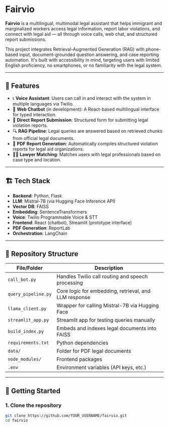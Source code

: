 # Fairvio

**Fairvio** is a multilingual, multimodal legal assistant that helps immigrant and marginalized workers access legal information, report labor violations, and connect with legal aid — all through voice calls, web chat, and structured report submissions.

This project integrates Retrieval-Augmented Generation (RAG) with phone-based input, document-grounded question answering, and case reporting automation. It's built with accessibility in mind, targeting users with limited English proficiency, no smartphones, or no familiarity with the legal system.

---

## 🌟 Features

- 📞 **Voice Assistant**: Users can call in and interact with the system in multiple languages via Twilio.
- 💬 **Web Chatbot** (in development): A React-based multilingual interface for typed interaction.
- 📝 **Direct Report Submission**: Structured form for submitting legal violation reports.
- 🔍 **RAG Pipeline**: Legal queries are answered based on retrieved chunks from official legal documents.
- 📄 **PDF Report Generation**: Automatically compiles structured violation reports for legal aid organizations.
- 👩‍⚖️ **Lawyer Matching**: Matches users with legal professionals based on case type and location.

---

## 🏗️ Tech Stack

- **Backend**: Python, Flask
- **LLM**: Mistral-7B (via Hugging Face Inference API)
- **Vector DB**: FAISS
- **Embedding**: SentenceTransformers
- **Voice**: Twilio Programmable Voice & STT
- **Frontend**: React (chatbot), Streamlit (prototype interface)
- **PDF Generation**: ReportLab
- **Orchestration**: LangChain

---

## 📁 Repository Structure

| File/Folder | Description |
|-------------|-------------|
| `call_bot.py` | Handles Twilio call routing and speech processing |
| `query_pipeline.py` | Core logic for embedding, retrieval, and LLM response |
| `llama_client.py` | Wrapper for calling Mistral-7B via Hugging Face |
| `streamlit_app.py` | Streamlit app for testing queries manually |
| `build_index.py` | Embeds and indexes legal documents into FAISS |
| `requirements.txt` | Python dependencies |
| `data/` | Folder for PDF legal documents |
| `node_modules/` | Frontend packages |
| `.env` | Environment variables (API keys, etc.) |

---

## 🚀 Getting Started

### 1. Clone the repository

```bash
git clone https://github.com/YOUR_USERNAME/fairvio.git
cd fairvio
